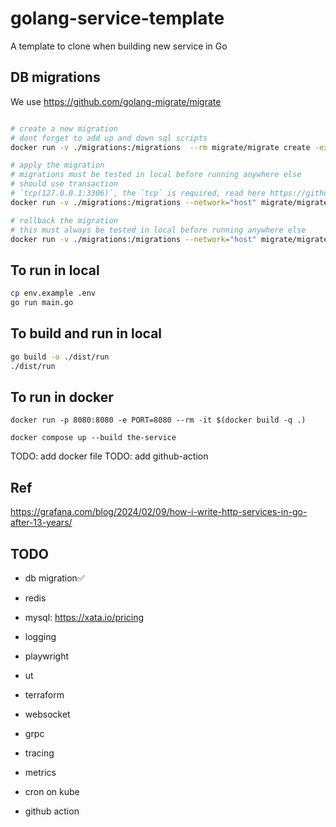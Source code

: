 # golang-service-template
A template to clone when building new service in Go


## DB migrations


We use https://github.com/golang-migrate/migrate

```sh

# create a new migration
# dont forget to add up and down sql scripts
docker run -v ./migrations:/migrations  --rm migrate/migrate create -ext sql -dir migrations create_users_table

# apply the migration
# migrations must be tested in local before running anywhere else
# should use transaction
# `tcp(127.0.0.1:3306)`, the `tcp` is required, read here https://github.com/go-sql-driver/mysql/blob/af8d7931954ec21a96df9610a99c09c2887f2ee7/README.md#examples
docker run -v ./migrations:/migrations --network="host" migrate/migrate -path=/migrations/ -database "mysql://the_service_user:the_service_password@tcp(127.0.0.1:3306)/the_service_database" up

# rollback the migration
# this must always be tested in local before running anywhere else
docker run -v ./migrations:/migrations --network="host" migrate/migrate -path=/migrations/ -database "mysql://the_service_user:the_service_password@tcp(127.0.0.1:3306)/the_service_database" down 1
```


## To run in local

```bash
cp env.example .env
go run main.go
```
## To build and run in local

```bash
go build -o ./dist/run
./dist/run
```

## To run in docker

```
docker run -p 8080:8080 -e PORT=8080 --rm -it $(docker build -q .)

docker compose up --build the-service
```


TODO: add docker file
TODO: add github-action


## Ref

https://grafana.com/blog/2024/02/09/how-i-write-http-services-in-go-after-13-years/


## TODO


- db migration✅

- redis
- mysql: https://xata.io/pricing
- logging


- playwright
- ut

- terraform

- websocket
- grpc


- tracing
- metrics
- cron on kube

- github action